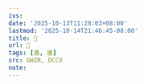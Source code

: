 ```yaml
---
ivs:
date: '2025-10-13T11:28:03+08:00'
lastmod: '2025-10-14T21:46:45-08:00'
title: 󰛏
url: 󰛏
tags: [廅, 廅]
src: GHZR, DCCV
note:
---
```

